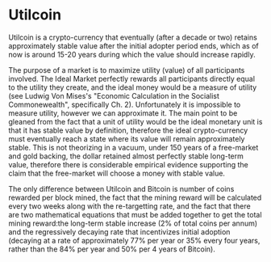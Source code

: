 Utilcoin
========

Utilcoin is a crypto-currency that eventually (after a decade or two) retains approximately stable value after 
the initial adopter period ends, which as of now is around 15-20 years during which the value should increase rapidly.  

The purpose of a market is to maximize utility (value) of all participants involved.  The Ideal Market perfectly rewards 
all participants directly equal to the utility they create, and the ideal money would be a measure of utility (see Ludwig
Von Mises's "Economic Calculation in the Socialist Commonewealth", specifically Ch. 2).  Unfortunately it is impossible
to measure utility, however we can approximate it.  The main point to be gleaned from the fact that a unit of utility
would be the ideal monetary unit is that it has stable value by definition, therefore the ideal crypto-currency must 
eventually reach a state where its value will remain approximately stable.  This is not theorizing in a vacuum, under 150
years of a free-market and gold backing, the dollar retained almost perfectly stable long-term value, therefore there 
is considerable empirical evidence supporting the claim that the free-market will choose a money with stable value.

The only difference between Utilcoin and Bitcoin is number of coins rewarded per block mined, the fact that the mining
reward will be calculated every two weeks along with the re-targetting rate, and the fact that there are two mathematical
equations that must be added together to get the total mining reward:the long-term stable increase (2% of total coins 
per annum) and the regressively decaying rate that incentivizes initial adoption (decaying at a rate of approximately 
77% per year or 35% every four years, rather than the 84% per year and 50% per 4 years of Bitcoin).  


